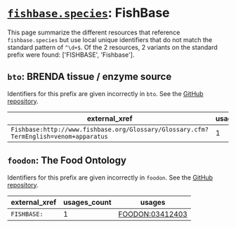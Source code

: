 # [`fishbase.species`](https://bioregistry.io/fishbase.species): FishBase

This page summarize the different resources that reference `fishbase.species`
but use local unique identifiers that do not match the standard pattern of
`^\d+$`. Of the 2 resources,
2 variants on the standard prefix were found: ['FISHBASE', 'Fishbase'].

## `bto`: BRENDA tissue / enzyme source

Identifiers for this prefix are given incorrectly in `bto`. See the [GitHub repository](https://github.com/BRENDA-Enzymes/BTO).

| external_xref                                                                        |   usages_count | usages                                                    |
|--------------------------------------------------------------------------------------|----------------|-----------------------------------------------------------|
| `Fishbase:http://www.fishbase.org/Glossary/Glossary.cfm?TermEnglish=venom+apparatus` |              1 | [BTO:0002065](http://purl.obolibrary.org/obo/BTO_0002065) |

## `foodon`: The Food Ontology

Identifiers for this prefix are given incorrectly in `foodon`. See the [GitHub repository](https://github.com/FoodOntology/foodon).

| external_xref   |   usages_count | usages                                                            |
|-----------------|----------------|-------------------------------------------------------------------|
| `FISHBASE:`     |              1 | [FOODON:03412403](http://purl.obolibrary.org/obo/FOODON_03412403) |

